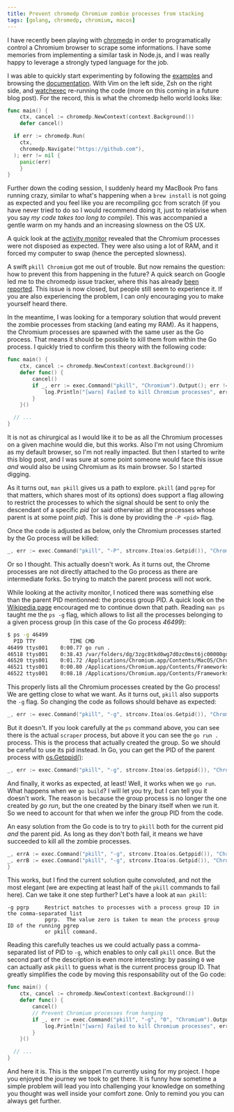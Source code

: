 ```yaml
---
title: Prevent chromedp Chromium zombie processes from stacking
tags: [golang, chromedp, chromium, macos]
---
```


I have recently been playing with
[chromedp](https://github.com/chromedp/chromedp) in order to programatically
control a Chromium browser to scrape some informations. I have some memories
from implementing a similar task in Node.js, and I was really happy to leverage
a strongly typed language for the job.

I was able to quickly start experimenting by following the
[examples](https://github.com/chromedp/examples) and browsing the
[documentation](https://pkg.go.dev/github.com/chromedp/chromedp). With Vim on
the left side, Zsh on the right side, and
[watchexec](https://github.com/watchexec/watchexec) re-running the code (more on
this coming in a future blog post). For the record, this is what the chromedp
hello world looks like:


```go
func main() {
	ctx, cancel := chromedp.NewContext(context.Background())
	defer cancel()

  if err := chromedp.Run(
    ctx,
    chromedp.Navigate("https://github.com"),
  ); err != nil {
    panic(err)
	}
}
```

Further down the coding session, I suddenly heard my MacBook Pro fans running
crazy, similar to what's happening when a `brew install` is not going as
expected and you feel like you are recompiling gcc from scratch (if you have
never tried to do so I would recommend doing it, just to relativise when you say
_my code takes too long to compile_). This was accompanied a gentle warm on my
hands and an increasing slowness on the OS UX.

A quick look at the [activity monitor](/resources/chromium_zombies.png) revealed
that the Chromium processes were not disposed as expected. They were also using
a lot of RAM, and it forced my computer to swap (hence the percepted slowness).

A swift `pkill Chromium` got me out of trouble. But now remains the question:
how to prevent this from happening in the future? A quick search on Google led
me to the chromedp issue tracker, where this has already [been
reported](https://github.com/chromedp/chromedp/issues/472). This issue is now
closed, but people still seem to experience it. If you are also experiencing the
problem, I can only encouraging you to make yourself heard there.

In the meantime, I was looking for a temporary solution that would prevent the
zombie processes from stacking (and eating my RAM). As it happens, the Chromium
processes are spawned with the same user as the Go process. That means it should
be possible to kill them from within the Go process. I quickly tried to confirm
this theory with the following code:

```go
func main() {
	ctx, cancel := chromedp.NewContext(context.Background())
	defer func() {
		cancel()
		if _, err := exec.Command("pkill", "Chromium").Output(); err != nil {
			log.Println("[warn] Failed to kill Chromium processes", err)
		}
	}()

  // ...
}
```

It is not as chirurgical as I would like it to be as all the Chromium processes
on a given machine would die, but this works. Also I'm not using Chromium as my
default browser, so I'm not really impacted. But then I started to write this
blog post, and I was sure at some point someone would face this issue _and_
would also be using Chromium as its main browser. So I started digging.

As it turns out, `man pkill` gives us a path to explore. `pkill` (and `pgrep`
for that matters, which shares most of its options) does support a flag allowing
to restrict the processes to which the signal should be sent to only the
descendant of a specific _pid_ (or said otherwise: all the processes whose
parent is at some point _pid_). This is done by providing the `-P <pid>` flag.

Once the code is adjusted as below, only the Chromium processes started by the
Go process will be killed:

```go
_, err := exec.Command("pkill", "-P", strconv.Itoa(os.Getpid()), "Chromium").Output()
```

Or so I thought. This actually doesn't work. As it turns out, the Chrome
processes are not directly attached to the Go process as there are intermediate
forks. So trying to match the parent process will not work.

While looking at the activity monitor, I noticed there was something else than
the parent PID mentionned: the process group PID. A quick look on the [Wikipedia
page](https://en.wikipedia.org/wiki/Process_group) encouraged me to continue
down that path. Reading `man ps` taught me the `ps -g` flag, which allows to
list all the processes belonging to a given process group (in this case of the
Go process _46499_):

```bash
$ ps -g 46499
  PID TTY           TIME CMD
46499 ttys001    0:00.77 go run .
46518 ttys001    0:38.43 /var/folders/dg/3zgc8tkd0wg7d0zc0mst6jc00000gn/T/go-build917574381/b001/exe/scraper
46520 ttys001    0:01.72 /Applications/Chromium.app/Contents/MacOS/Chromium --disable-popup-blocking --safebr
46521 ttys001    0:00.80 /Applications/Chromium.app/Contents/Frameworks/Chromium Framework.framework/Versions
46522 ttys001    0:08.18 /Applications/Chromium.app/Contents/Frameworks/Chromium Framework.framework/Versions
```

This properly lists all the Chromium processes created by the Go process! We are
getting close to what we want. As it turns out, `pkill` also supports the `-g`
flag. So changing the code as follows should behave as expected:

```go
_, err := exec.Command("pkill", "-g", strconv.Itoa(os.Getpid()), "Chromium").Output()
```

But it doesn't. If you look carefully at the `ps` command above, you can see
there is the actual `scraper` process, but above it you can see the `go run .`
process. This is the process that actually created the group. So we should be
careful to use its pid instead. In Go, you can get the PID of the parent process
with [os.Getppid()](https://golang.org/pkg/os/#Getppid):

```go
_, err := exec.Command("pkill", "-g", strconv.Itoa(os.Getppid()), "Chromium").Output()
```

And finally, it works as expected, at least! Well, it works when we `go run`.
What happens when we `go build`? I will let you try, but I can tell you it
doesn't work. The reason is because the group process is no longer the one
created by _go run_, but the one created by the binary itself when we run it. So
we need to account for that when we infer the group PID from the code.

An easy solution from the Go code is to try to `pkill` both for the current pid
_and_ the parent pid. As long as they don't both fail, it means we have
succeeded to kill all the zombie processes.

```go
_, errA := exec.Command("pkill", "-g", strconv.Itoa(os.Getppid()), "Chromium").Output()
_, errB := exec.Command("pkill", "-g", strconv.Itoa(os.Getpid()), "Chromium").Output()
}
```

This works, but I find the current solution quite convoluted, and not the most
elegant (we are expecting at least half of the `pkill` commands to fail here).
Can we take it one step further? Let's have a look at `man pkill`:

```
-g pgrp     Restrict matches to processes with a process group ID in the comma-separated list
            pgrp.  The value zero is taken to mean the process group ID of the running pgrep
            or pkill command.

```

Reading this carefully teaches us we could actually pass a comma-separated list
of PID to `-g`, which enables to only call `pkill` once. But the second part of
the description is even more interesting: by passing `0` we can actually ask
`pkill` to guess what is the current process group ID. That greatly
simplifies the code by moving this responsability out of the Go code:

```go
func main() {
	ctx, cancel := chromedp.NewContext(context.Background())
	defer func() {
		cancel()
		// Prevent Chromium processes from hanging
		if _, err := exec.Command("pkill", "-g", "0", "Chromium").Output(); err != nil {
			log.Println("[warn] Failed to kill Chromium processes", err)
		}
	}()

  // ...
}
```

And here it is. This is the snippet I'm currently using for my project. I hope
you enjoyed the journey we took to get there. It is funny how sometime a simple
problem will lead you into challenging your knowledge on something you thought
was well inside your comfort zone. Only to remind you you can always get
further.
